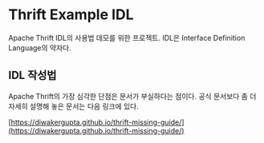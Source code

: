 # Thrift Example IDL

Apache Thrift IDL의 사용법 데모를 위한 프로젝트. IDL은 Interface Definition Language의 약자다.

## IDL 작성법

Apache Thrift의 가장 심각한 단점은 문서가 부실하다는 점이다. 공식 문서보다 좀 더 자세히 설명해 놓은 문서는 다음 링크에 있다.

[https://diwakergupta.github.io/thrift-missing-guide/](https://diwakergupta.github.io/thrift-missing-guide/)